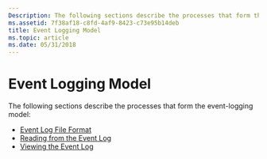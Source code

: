 ```yaml
---
Description: The following sections describe the processes that form the event-logging model.
ms.assetid: 7f38af18-c8fd-4af9-8423-c73e95b14deb
title: Event Logging Model
ms.topic: article
ms.date: 05/31/2018
---
```


# Event Logging Model

The following sections describe the processes that form the event-logging model:

-   [Event Log File Format](event-log-file-format.md)
-   [Reading from the Event Log](reading-from-the-event-log.md)
-   [Viewing the Event Log](viewing-the-event-log.md)

 

 



